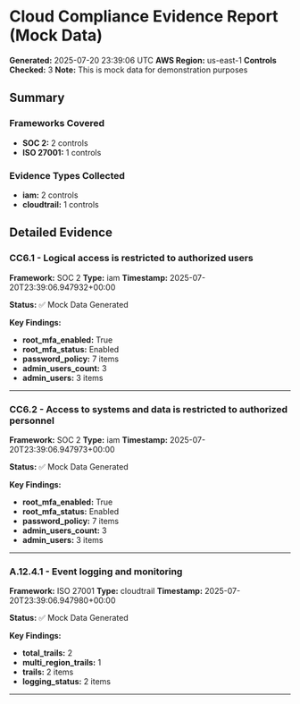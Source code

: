 # Cloud Compliance Evidence Report (Mock Data)

**Generated:** 2025-07-20 23:39:06 UTC
**AWS Region:** us-east-1
**Controls Checked:** 3
**Note:** This is mock data for demonstration purposes

## Summary

### Frameworks Covered

- **SOC 2:** 2 controls
- **ISO 27001:** 1 controls

### Evidence Types Collected

- **iam:** 2 controls
- **cloudtrail:** 1 controls

## Detailed Evidence

### CC6.1 - Logical access is restricted to authorized users

**Framework:** SOC 2
**Type:** iam
**Timestamp:** 2025-07-20T23:39:06.947932+00:00

**Status:** ✅ Mock Data Generated

**Key Findings:**
- **root_mfa_enabled:** True
- **root_mfa_status:** Enabled
- **password_policy:** 7 items
- **admin_users_count:** 3
- **admin_users:** 3 items

---

### CC6.2 - Access to systems and data is restricted to authorized personnel

**Framework:** SOC 2
**Type:** iam
**Timestamp:** 2025-07-20T23:39:06.947973+00:00

**Status:** ✅ Mock Data Generated

**Key Findings:**
- **root_mfa_enabled:** True
- **root_mfa_status:** Enabled
- **password_policy:** 7 items
- **admin_users_count:** 3
- **admin_users:** 3 items

---

### A.12.4.1 - Event logging and monitoring

**Framework:** ISO 27001
**Type:** cloudtrail
**Timestamp:** 2025-07-20T23:39:06.947980+00:00

**Status:** ✅ Mock Data Generated

**Key Findings:**
- **total_trails:** 2
- **multi_region_trails:** 1
- **trails:** 2 items
- **logging_status:** 2 items

---
